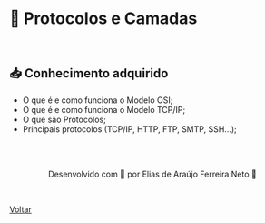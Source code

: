<h1>🏢 Protocolos e Camadas</h1>

<br>

<h2> 📥 Conhecimento adquirido </h2>

- O que é e como funciona o Modelo OSI;
- O que é e como funciona o Modelo TCP/IP;
- O que são Protocolos;
- Principais protocolos (TCP/IP, HTTP, FTP, SMTP, SSH...);


<br><br>

<p align="center"> Desenvolvido com 💜 por Elias de Araújo Ferreira Neto 👋 <p>

<br>

<a href="./stage01.md">Voltar</a>
